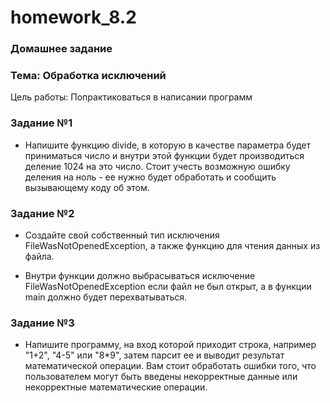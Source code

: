 # homework_8.2

### Домашнее задание

### Тема: Обработка исключений

Цель работы: Попрактиковаться в написании программ

### Задание №1

* Напишите функцию divide, в которую в качестве параметра будет приниматься число и внутри этой функции будет производиться деление 1024 на это число. Стоит учесть возможную ошибку деления на ноль - ее нужно будет обработать и сообщить вызывающему коду об этом.

### Задание №2

* Создайте свой собственный тип исключения FileWasNotOpenedException, а также функцию для чтения данных из файла.

* Внутри функции должно выбрасываться исключение FileWasNotOpenedException если файл не был открыт, а в функции main должно будет перехватываться.

### Задание №3

* Напишите программу, на вход которой приходит строка, например "1+2", "4-5" или "8*9", затем парсит ее и выводит результат математической операции. Вам стоит обработать ошибки того, что пользователем могут быть введены некорректные данные или некорректные математические операции.
